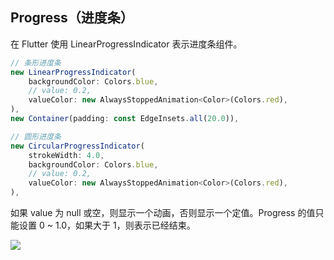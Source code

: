 
## Progress（进度条）
在 Flutter 使用 LinearProgressIndicator 表示进度条组件。

```js
// 条形进度条
new LinearProgressIndicator(
    backgroundColor: Colors.blue,
    // value: 0.2,
    valueColor: new AlwaysStoppedAnimation<Color>(Colors.red),
),
new Container(padding: const EdgeInsets.all(20.0)),

// 圆形进度条
new CircularProgressIndicator(
    strokeWidth: 4.0,
    backgroundColor: Colors.blue,
    // value: 0.2,
    valueColor: new AlwaysStoppedAnimation<Color>(Colors.red),
),
```

如果 value 为 null 或空，则显示一个动画，否则显示一个定值。Progress 的值只能设置 0 ~ 1.0，如果大于 1，则表示已经结束。

![](/../../image/20180701165408.gif)
